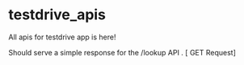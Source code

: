 testdrive_apis
==============

All apis for testdrive app is here!

Should serve a simple response for the /lookup API .  [ GET Request] 
